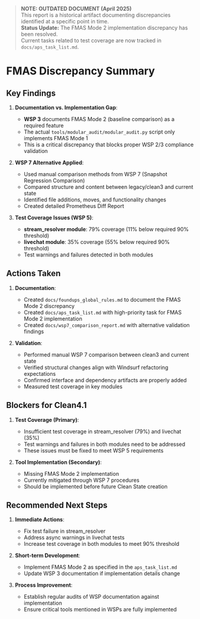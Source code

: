 > **NOTE: OUTDATED DOCUMENT (April 2025)**  
> This report is a historical artifact documenting discrepancies identified at a specific point in time.  
> **Status Update:** The FMAS Mode 2 implementation discrepancy has been resolved.  
> Current tasks related to test coverage are now tracked in `docs/aps_task_list.md`.

# FMAS Discrepancy Summary

## Key Findings

1. **Documentation vs. Implementation Gap**:
   - **WSP 3** documents FMAS Mode 2 (baseline comparison) as a required feature
   - The actual `tools/modular_audit/modular_audit.py` script only implements FMAS Mode 1
   - This is a critical discrepancy that blocks proper WSP 2/3 compliance validation

2. **WSP 7 Alternative Applied**:
   - Used manual comparison methods from WSP 7 (Snapshot Regression Comparison)
   - Compared structure and content between legacy/clean3 and current state
   - Identified file additions, moves, and functionality changes
   - Created detailed Prometheus Diff Report

3. **Test Coverage Issues (WSP 5)**:
   - **stream_resolver module**: 79% coverage (11% below required 90% threshold)
   - **livechat module**: 35% coverage (55% below required 90% threshold)
   - Test warnings and failures detected in both modules

## Actions Taken

1. **Documentation**:
   - Created `docs/foundups_global_rules.md` to document the FMAS Mode 2 discrepancy
   - Created `docs/aps_task_list.md` with high-priority task for FMAS Mode 2 implementation
   - Created `docs/wsp7_comparison_report.md` with alternative validation findings

2. **Validation**:
   - Performed manual WSP 7 comparison between clean3 and current state
   - Verified structural changes align with Windsurf refactoring expectations
   - Confirmed interface and dependency artifacts are properly added
   - Measured test coverage in key modules

## Blockers for Clean4.1

1. **Test Coverage (Primary)**:
   - Insufficient test coverage in stream_resolver (79%) and livechat (35%)
   - Test warnings and failures in both modules need to be addressed
   - These issues must be fixed to meet WSP 5 requirements

2. **Tool Implementation (Secondary)**:
   - Missing FMAS Mode 2 implementation
   - Currently mitigated through WSP 7 procedures
   - Should be implemented before future Clean State creation

## Recommended Next Steps

1. **Immediate Actions**:
   - Fix test failure in stream_resolver
   - Address async warnings in livechat tests
   - Increase test coverage in both modules to meet 90% threshold

2. **Short-term Development**:
   - Implement FMAS Mode 2 as specified in the `aps_task_list.md`
   - Update WSP 3 documentation if implementation details change

3. **Process Improvement**:
   - Establish regular audits of WSP documentation against implementation
   - Ensure critical tools mentioned in WSPs are fully implemented 